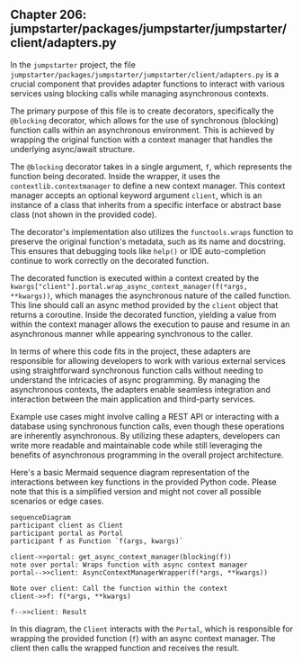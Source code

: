 ## Chapter 206: jumpstarter/packages/jumpstarter/jumpstarter/client/adapters.py

 In the `jumpstarter` project, the file `jumpstarter/packages/jumpstarter/jumpstarter/client/adapters.py` is a crucial component that provides adapter functions to interact with various services using blocking calls while managing asynchronous contexts.

   The primary purpose of this file is to create decorators, specifically the `@blocking` decorator, which allows for the use of synchronous (blocking) function calls within an asynchronous environment. This is achieved by wrapping the original function with a context manager that handles the underlying async/await structure.

   The `@blocking` decorator takes in a single argument, `f`, which represents the function being decorated. Inside the wrapper, it uses the `contextlib.contextmanager` to define a new context manager. This context manager accepts an optional keyword argument `client`, which is an instance of a class that inherits from a specific interface or abstract base class (not shown in the provided code).

   The decorator's implementation also utilizes the `functools.wraps` function to preserve the original function's metadata, such as its name and docstring. This ensures that debugging tools like `help()` or IDE auto-completion continue to work correctly on the decorated function.

   The decorated function is executed within a context created by the `kwargs["client"].portal.wrap_async_context_manager(f(*args, **kwargs))`, which manages the asynchronous nature of the called function. This line should call an async method provided by the `client` object that returns a coroutine. Inside the decorated function, yielding a value from within the context manager allows the execution to pause and resume in an asynchronous manner while appearing synchronous to the caller.

   In terms of where this code fits in the project, these adapters are responsible for allowing developers to work with various external services using straightforward synchronous function calls without needing to understand the intricacies of async programming. By managing the asynchronous contexts, the adapters enable seamless integration and interaction between the main application and third-party services.

   Example use cases might involve calling a REST API or interacting with a database using synchronous function calls, even though these operations are inherently asynchronous. By utilizing these adapters, developers can write more readable and maintainable code while still leveraging the benefits of asynchronous programming in the overall project architecture.

 Here's a basic Mermaid sequence diagram representation of the interactions between key functions in the provided Python code. Please note that this is a simplified version and might not cover all possible scenarios or edge cases.

```mermaid
sequenceDiagram
participant client as Client
participant portal as Portal
participant f as Function `f(args, kwargs)`

client->>portal: get_async_context_manager(blocking(f))
note over portal: Wraps function with async context manager
portal-->>client: AsyncContextManagerWrapper(f(*args, **kwargs))

Note over client: Call the function within the context
client->>f: f(*args, **kwargs)

f-->>client: Result
```

In this diagram, the `Client` interacts with the `Portal`, which is responsible for wrapping the provided function (`f`) with an async context manager. The client then calls the wrapped function and receives the result.